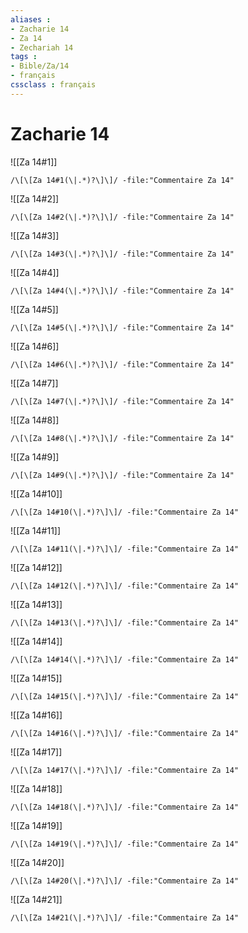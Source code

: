 ```yaml
---
aliases : 
- Zacharie 14
- Za 14
- Zechariah 14
tags : 
- Bible/Za/14
- français
cssclass : français
---
```


# Zacharie 14

![[Za 14#1]]

```query
/\[\[Za 14#1(\|.*)?\]\]/ -file:"Commentaire Za 14"
```

![[Za 14#2]]

```query
/\[\[Za 14#2(\|.*)?\]\]/ -file:"Commentaire Za 14"
```

![[Za 14#3]]

```query
/\[\[Za 14#3(\|.*)?\]\]/ -file:"Commentaire Za 14"
```

![[Za 14#4]]

```query
/\[\[Za 14#4(\|.*)?\]\]/ -file:"Commentaire Za 14"
```

![[Za 14#5]]

```query
/\[\[Za 14#5(\|.*)?\]\]/ -file:"Commentaire Za 14"
```

![[Za 14#6]]

```query
/\[\[Za 14#6(\|.*)?\]\]/ -file:"Commentaire Za 14"
```

![[Za 14#7]]

```query
/\[\[Za 14#7(\|.*)?\]\]/ -file:"Commentaire Za 14"
```

![[Za 14#8]]

```query
/\[\[Za 14#8(\|.*)?\]\]/ -file:"Commentaire Za 14"
```

![[Za 14#9]]

```query
/\[\[Za 14#9(\|.*)?\]\]/ -file:"Commentaire Za 14"
```

![[Za 14#10]]

```query
/\[\[Za 14#10(\|.*)?\]\]/ -file:"Commentaire Za 14"
```

![[Za 14#11]]

```query
/\[\[Za 14#11(\|.*)?\]\]/ -file:"Commentaire Za 14"
```

![[Za 14#12]]

```query
/\[\[Za 14#12(\|.*)?\]\]/ -file:"Commentaire Za 14"
```

![[Za 14#13]]

```query
/\[\[Za 14#13(\|.*)?\]\]/ -file:"Commentaire Za 14"
```

![[Za 14#14]]

```query
/\[\[Za 14#14(\|.*)?\]\]/ -file:"Commentaire Za 14"
```

![[Za 14#15]]

```query
/\[\[Za 14#15(\|.*)?\]\]/ -file:"Commentaire Za 14"
```

![[Za 14#16]]

```query
/\[\[Za 14#16(\|.*)?\]\]/ -file:"Commentaire Za 14"
```

![[Za 14#17]]

```query
/\[\[Za 14#17(\|.*)?\]\]/ -file:"Commentaire Za 14"
```

![[Za 14#18]]

```query
/\[\[Za 14#18(\|.*)?\]\]/ -file:"Commentaire Za 14"
```

![[Za 14#19]]

```query
/\[\[Za 14#19(\|.*)?\]\]/ -file:"Commentaire Za 14"
```

![[Za 14#20]]

```query
/\[\[Za 14#20(\|.*)?\]\]/ -file:"Commentaire Za 14"
```

![[Za 14#21]]

```query
/\[\[Za 14#21(\|.*)?\]\]/ -file:"Commentaire Za 14"
```

